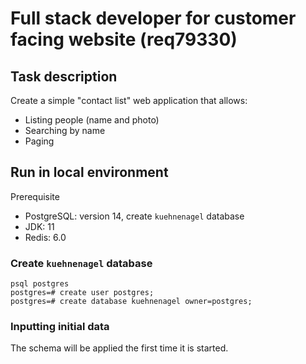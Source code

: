 # Full stack developer for customer facing website (req79330)

## Task description
Create a simple "contact list" web application that allows:
- Listing people (name and photo)
- Searching by name
-  Paging

## Run in local environment

Prerequisite

- PostgreSQL: version 14, create `kuehnenagel` database
- JDK: 11
- Redis: 6.0


### Create `kuehnenagel` database
    
    psql postgres
    postgres=# create user postgres;
    postgres=# create database kuehnenagel owner=postgres;
  

### Inputting initial data

The schema will be applied the first time it is started.

